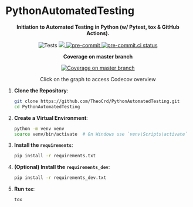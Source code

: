 # PythonAutomatedTesting
<p align="center">
    <strong>Initiation to Automated Testing in Python (w/ Pytest, tox & GitHub Actions).</strong>
</p>

<p align="center">
    <img src="https://github.com/TheoCrd/PythonAutomatedTesting/actions/workflows/tests.yml/badge.svg" alt="Tests">
    <a href="https://codecov.io/gh/TheoCrd/PythonAutomatedTesting" >
        <img src="https://codecov.io/gh/TheoCrd/PythonAutomatedTesting/graph/badge.svg?token=WS88R8LVLC"/>
    </a>
    <a href="https://github.com/pre-commit/pre-commit">
        <img src="https://img.shields.io/badge/pre--commit-enabled-brightgreen?logo=pre-commit&logoColor=white" alt="pre-commit">
    </a>
    <a href="https://results.pre-commit.ci/latest/github/TheoCrd/PythonAutomatedTesting/master">
        <img src="https://results.pre-commit.ci/badge/github/TheoCrd/PythonAutomatedTesting/master.svg" alt="pre-commit.ci status">
    </a>
</p>

<p align="center">
    <strong>Coverage on master branch</strong>
</p>

<p align="center">
    <a href="https://app.codecov.io/gh/TheoCrd/PythonAutomatedTesting">
        <img src="https://codecov.io/gh/TheoCrd/PythonAutomatedTesting/graphs/sunburst.svg?token=WS88R8LVLC" alt="Coverage on master branch">
    </a>
</p>

<p align="center">
    Click on the graph to access Codecov overview
</p>

1. **Clone the Repository**:
    ```sh
    git clone https://github.com/TheoCrd/PythonAutomatedTesting.git
    cd PythonAutomatedTesting
    ```

2. **Create a Virtual Environment**:
    ```sh
    python -m venv venv
    source venv/bin/activate  # On Windows use `venv\Scripts\activate`
    ```

3. **Install the `requirements`**:
    ```sh
    pip install -r requirements.txt
    ```

4. **(Optional) Install the `requirements_dev`**:
    ```sh
    pip install -r requirements_dev.txt
    ```

5. **Run `tox`**:
    ```sh
    tox
    ```
